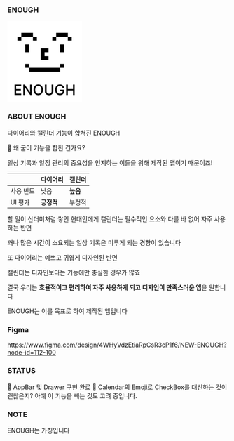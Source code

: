 ### ENOUGH
<img align="center" width="170" height="184" src="./README-img.png">

### ABOUT ENOUGH

다이어리와 캘린더 기능이 합쳐진 ENOUGH

🤨 왜 굳이 기능을 합친 건가요?

일상 기록과 일정 관리의 중요성을 인지하는 이들을 위해 제작된 앱이기 때문이죠!

|  | 다이어리 | 캘린더 |
| --- | --- | --- |
| 사용 빈도 | 낮음 | **높음** |
| UI 평가 | **긍정적** | 부정적 |

할 일이 산더미처럼 쌓인 현대인에게 캘린더는 필수적인 요소와 다를 바 없어 자주 사용하는 반면

꽤나 많은 시간이 소요되는 일상 기록은 미루게 되는 경향이 있습니다

또 다이어리는 예쁘고 귀엽게 디자인된 반면

캘린더는 디자인보다는 기능에만 충실한 경우가 많죠

결국 우리는 **효율적이고 편리하여 자주 사용하게 되고 디자인이 만족스러운 앱**을 원합니다

ENOUGH는 이를 목표로 하여 제작된 앱입니다

### Figma

https://www.figma.com/design/4WHyVdzEtiaRpCsR3cP1f6/NEW-ENOUGH?node-id=112-100

### STATUS
🧸 AppBar 및 Drawer 구현 완료
🤔 Calendar의 Emoji로 CheckBox를 대신하는 것이 괜찮은지? 아예 이 기능을 빼는 것도 고려 중입니다.

### NOTE

ENOUGH는 가칭입니다
